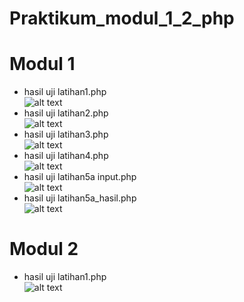 # Praktikum_modul_1_2_php
# Modul 1
* hasil uji latihan1.php <br>
![alt text](https://github.com/Pramuja/Praktikum_modul_1_2_php/blob/master/modul%201/latihan1.JPG)
* hasil uji latihan2.php <br>
![alt text](https://github.com/Pramuja/Praktikum_modul_1_2_php/blob/master/modul%201/latihan2.JPG)
* hasil uji latihan3.php <br>
![alt text](https://github.com/Pramuja/Praktikum_modul_1_2_php/blob/master/modul%201/latihan3.JPG)
* hasil uji latihan4.php <br>
![alt text](https://github.com/Pramuja/Praktikum_modul_1_2_php/blob/master/modul%201/latihan4.JPG)
* hasil uji latihan5a input.php <br>
![alt text](https://github.com/Pramuja/Praktikum_modul_1_2_php/blob/master/modul%201/latihan5a.JPG)
* hasil uji latihan5a_hasil.php <br>
![alt text](https://github.com/Pramuja/Praktikum_modul_1_2_php/blob/master/modul%201/latihan5a_hasil.JPG)
# Modul 2
* hasil uji latihan1.php <br>
![alt text](https://github.com/Pramuja/Praktikum_modul_1_2_php/blob/master/modul%202/latihan1.JPG)
